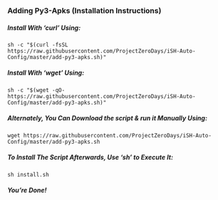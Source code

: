 ### Adding Py3-Apks (Installation Instructions)

##### Install With ‘curl’ Using:
    
    sh -c "$(curl -fsSL https://raw.githubusercontent.com/ProjectZeroDays/iSH-Auto-Config/master/add-py3-apks.sh)"

##### Install With ‘wget’ Using:

    sh -c "$(wget -qO- https://raw.githubusercontent.com/ProjectZeroDays/iSH-Auto-Config/master/add-py3-apks.sh)"

##### Alternately, You Can Download the script & run it Manually Using:

    wget https://raw.githubusercontent.com/ProjectZeroDays/iSH-Auto-Config/master/add-py3-apks.sh

##### To Install The Script Afterwards, Use ‘sh’ to Execute It:

    sh install.sh

##### You’re Done!
